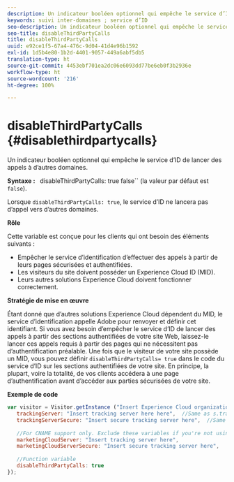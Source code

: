 ```yaml
---
description: Un indicateur booléen optionnel qui empêche le service d’ID de lancer des appels à d’autres domaines.
keywords: suivi inter-domaines ; service d’ID
seo-description: Un indicateur booléen optionnel qui empêche le service d’ID de lancer des appels à d’autres domaines.
seo-title: disableThirdPartyCalls
title: disableThirdPartyCalls
uuid: e92ce1f5-67a4-476c-9d04-41d4e96b1592
exl-id: 1d5b4e80-1b2d-4401-9057-449a6abf5db5
translation-type: ht
source-git-commit: 4453ebf701ea2dc06e6093dd77be6eb0f3b2936e
workflow-type: ht
source-wordcount: '216'
ht-degree: 100%

---
```


# disableThirdPartyCalls {#disablethirdpartycalls}

Un indicateur booléen optionnel qui empêche le service d’ID de lancer des appels à d’autres domaines.

**Syntaxe :** ` `disableThirdPartyCalls: true false`` (la valeur par défaut est `false`).

Lorsque `disableThirdPartyCalls: true`, le service d’ID ne lancera pas d’appel vers d’autres domaines.

**Rôle**

Cette variable est conçue pour les clients qui ont besoin des éléments suivants :

* Empêcher le service dʼidentification dʼeffectuer des appels à partir de leurs pages sécurisées et authentifiées.
* Les visiteurs du site doivent posséder un Experience Cloud ID (MID).
* Leurs autres solutions Experience Cloud doivent fonctionner correctement.

**Stratégie de mise en œuvre**

Étant donné que dʼautres solutions Experience Cloud dépendent du MID, le service dʼidentification appelle Adobe pour renvoyer et définir cet identifiant. Si vous avez besoin d’empêcher le service d’ID de lancer des appels à partir des sections authentifiées de votre site Web, laissez-le lancer ces appels requis à partir des pages qui ne nécessitent pas d’authentification préalable. Une fois que le visiteur de votre site possède un MID, vous pouvez définir `disableThirdPartyCalls= true` dans le code du service d’ID sur les sections authentifiées de votre site. En principe, la plupart, voire la totalité, de vos clients accédera à une page dʼauthentification avant dʼaccéder aux parties sécurisées de votre site.

**Exemple de code**

```js
var visitor = Visitor.getInstance ("Insert Experience Cloud organization ID here",{ 
   trackingServer: "Insert tracking server here here",  //Same as s.trackingServer 
   trackingServerSecure: "Insert secure tracking server here",  //Same as s.trackingServerSecure 
 
   //For CNAME support only. Exclude these variables if you're not using CNAME 
   marketingCloudServer: "Insert tracking server here", 
   marketingCloudServerSecure: "Insert secure tracking server here", 
 
   //Function variable 
   disableThirdPartyCalls: true 
}); 
```
